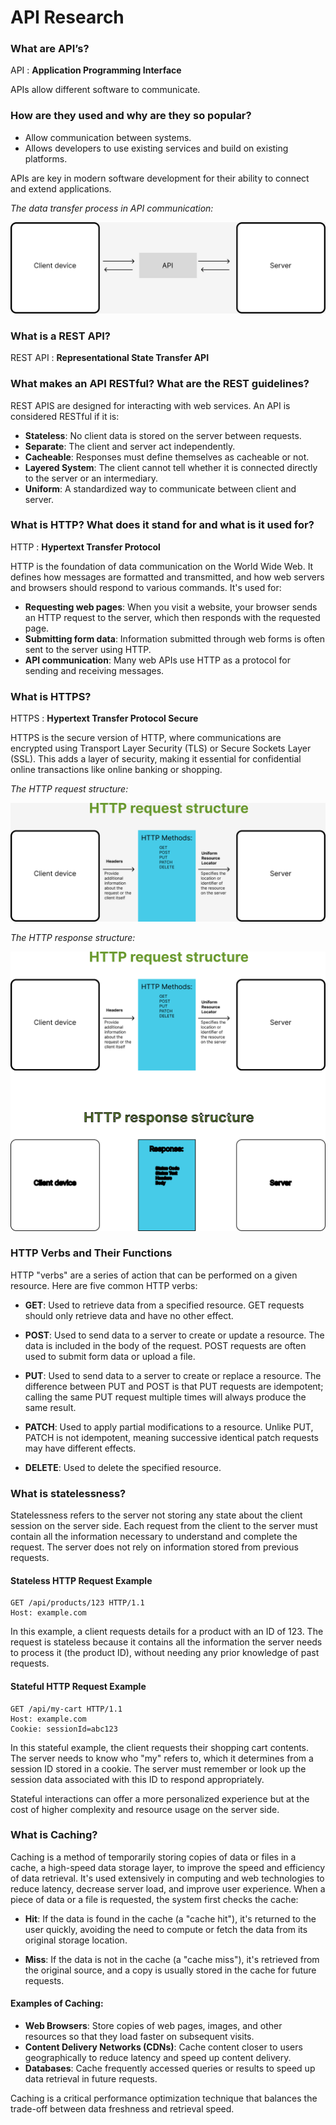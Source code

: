 # API Research

### What are API’s?

API : **Application Programming Interface**

APIs allow different software to communicate.

### How are they used and why are they so popular?

- Allow communication between systems.
- Allows developers to use existing services and build on existing platforms.

APIs are key in modern software development for their ability to connect and extend applications.

_The data transfer process in API communication:_

![](imgs/apis.png)

### What is a REST API?

REST API : **Representational State Transfer API**

### What makes an API RESTful? What are the REST guidelines?

REST APIS are designed for interacting with web services. An API is considered RESTful if it is:

- **Stateless**: No client data is stored on the server between requests.
- **Separate**: The client and server act independently.
- **Cacheable**: Responses must define themselves as cacheable or not.
- **Layered System**: The client cannot tell whether it is connected directly to the server or an intermediary.
- **Uniform**: A standardized way to communicate between client and server.

### What is HTTP? What does it stand for and what is it used for?

HTTP : **Hypertext Transfer Protocol**

HTTP is the foundation of data communication on the World Wide Web. It defines how messages are formatted and transmitted, and how web servers and browsers should respond to various commands. It's used for:

- **Requesting web pages**: When you visit a website, your browser sends an HTTP request to the server, which then responds with the requested page.
- **Submitting form data**: Information submitted through web forms is often sent to the server using HTTP.
- **API communication**: Many web APIs use HTTP as a protocol for sending and receiving messages.

### What is HTTPS?

HTTPS : **Hypertext Transfer Protocol Secure**

HTTPS is the secure version of HTTP, where communications are encrypted using Transport Layer Security (TLS) or Secure Sockets Layer (SSL). This adds a layer of security, making it essential for confidential online transactions like online banking or shopping.

_The HTTP request structure:_

![](imgs/http_request.png)

_The HTTP response structure:_

![](imgs/http_response.png)

### HTTP Verbs and Their Functions

HTTP "verbs" are a series of action that can be performed on a given resource. Here are five common HTTP verbs:

- **GET**: Used to retrieve data from a specified resource. GET requests should only retrieve data and have no other effect.
  
- **POST**: Used to send data to a server to create or update a resource. The data is included in the body of the request. POST requests are often used to submit form data or upload a file.

- **PUT**: Used to send data to a server to create or replace a resource. The difference between PUT and POST is that PUT requests are idempotent; calling the same PUT request multiple times will always produce the same result.

- **PATCH**: Used to apply partial modifications to a resource. Unlike PUT, PATCH is not idempotent, meaning successive identical patch requests may have different effects.

- **DELETE**: Used to delete the specified resource.

### What is statelessness?

Statelessness refers to the server not storing any state about the client session on the server side. Each request from the client to the server must contain all the information necessary to understand and complete the request. The server does not rely on information stored from previous requests.

#### Stateless HTTP Request Example

```http
GET /api/products/123 HTTP/1.1
Host: example.com
```
In this example, a client requests details for a product with an ID of 123. The request is stateless because it contains all the information the server needs to process it (the product ID), without needing any prior knowledge of past requests.

#### Stateful HTTP Request Example

```http
GET /api/my-cart HTTP/1.1
Host: example.com
Cookie: sessionId=abc123
```

In this stateful example, the client requests their shopping cart contents. The server needs to know who "my" refers to, which it determines from a session ID stored in a cookie. The server must remember or look up the session data associated with this ID to respond appropriately.

Stateful interactions can offer a more personalized experience but at the cost of higher complexity and resource usage on the server side.

### What is Caching?

Caching is a method of temporarily storing copies of data or files in a cache, a high-speed data storage layer, to improve the speed and efficiency of data retrieval. It's used extensively in computing and web technologies to reduce latency, decrease server load, and improve user experience. When a piece of data or a file is requested, the system first checks the cache:

- **Hit**: If the data is found in the cache (a "cache hit"), it's returned to the user quickly, avoiding the need to compute or fetch the data from its original storage location.
  
- **Miss**: If the data is not in the cache (a "cache miss"), it's retrieved from the original source, and a copy is usually stored in the cache for future requests.

#### Examples of Caching:

- **Web Browsers**: Store copies of web pages, images, and other resources so that they load faster on subsequent visits.
- **Content Delivery Networks (CDNs)**: Cache content closer to users geographically to reduce latency and speed up content delivery.
- **Databases**: Cache frequently accessed queries or results to speed up data retrieval in future requests.

Caching is a critical performance optimization technique that balances the trade-off between data freshness and retrieval speed.
